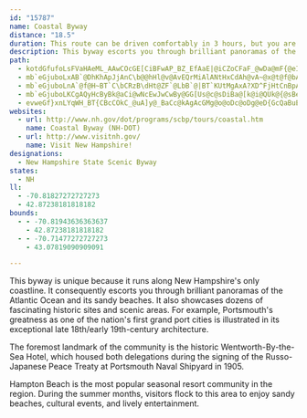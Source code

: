 ```yaml
---
id: "15787"
name: Coastal Byway
distance: "18.5"
duration: This route can be driven comfortably in 3 hours, but you are sure to want to stay longer.
description: This byway escorts you through brilliant panoramas of the Atlantic Ocean. Very popular with bicyclists and pedestrians, it also showcases dozens of fascinating historic sites and scenic areas.
path:
  - kotdGfufoLsFVaHAeML_AAwCOcGE[CiBFwAP_BZ_EfAaE|@iCZoCFaF_@wDa@mF{@eI}AcJkAqDm@}C}@sU_EyCm@wJcBwDs@e@Q
  - mb`eGjuboLxAB`@DhKhApJjAnC\b@@hHl@v@AvEQrMiAlANtHxCdAh@vA~@x@t@f@bABZLlETpEl@pEh@dD`AfFb@`A`@d@b@\lAp@hAj@l@ZhDzBjEfDfAfAbBlBf@^d@XtE|ArDfAdAXtI|AdEl@pNjAbCNpADVD\PdDpCjBnBb@ZdAbAv@x@|@jAx@xArA`B
  - mb`eGjuboLnA`@f@H~BT`C\bCRzB\dHt@ZF`@LbB`@|BT`KUtMgAxA?XD^FjHtCnBpAd@`@Xl@JXB`@ZlKNvArArIfArFn@jAb@f@fBhApAj@hB~@r@d@vAdArFpEx@z@f@n@Rv@Dn@Bj@AvB@DdAdA~BpB~@f@~Dr@jCp@tGfArIfBdAPd@JxAX|Bf@xI|ArFfAfBh@zFbA
  - mb`eGjuboLKCgAQyHcByBk@aCi@wNcEwJwCwBy@GG[Us@c@sDiBa@[k@i@QUk@{@sBeEcEmJ]i@OQWYm@c@sMcG}EoA_RaEsBk@{F{Bo@g@Ye@e@iAaFqNuAkB{GaGeCiC}@wAk@_BI}@?}@l@iDFiAU}E_@eAe@m@oAiAaAe@g@MuBu@o@q@uAoBkDwFm@o@s@a@g@SQIeB_@oBSiCe@_@QoAqA_BqCc@uA[q@[G]NiApAsCpFq@p@sAt@iARqCOaBQ{@QsAg@{AaBaA}A}@qAc@g@uEaEoA_BeBiDsAaFcB_FgB_Ec@c@c@Mw@HyD`CcCTyAUsCw@_A@s@Na@f@SbASLq@BaGmBkFwAoOuD{F_B_TgIuCkAOIkBw@eKuEaI_C_N{Ec@QsAs@w@c@}AcAeI}GyJsH_@s@_EeDyIaHiC_CQi@?YVuBn@sCjBkHxAsGn@eEBy@EUKISIwC^qBLiCI}C_@aDe@mAKyBa@eA]oCqAuDeC_B{A_CsC}CeDaAcBo@iBaB_GEi@Da@F_EEk@IQG]w@uC_@uB[kAQc@c@w@g@i@a@YmC_@sC_@o@YqAw@cA}@]c@k@Q[G{DIs@B_BH_DXwAJmADqAL{@GyA?aCIeAQeA_@wOaIqBgA_@MqBRkCJ}AQeA_@gBuAsByCc@oAMgA@gAXuAb@yADYLe@HqCf@uCLqAIw@a@uAqCuFk@eAy@y@sAy@cAc@cAm@aA}@i@o@yAyCaAgBSy@e@}B?OGe@Yg@c@k@eAs@e@EoGx@q@Ae@UmDoC}IuH}D_DiAw@uD{@mAGmB^gBp@eAh@m@R}@HmBHsAJu@P_Af@{AnAw@r@_BlBiB`Ce@bAk@tCq@rASVm@p@uDlByBdCgArBa@nAk@zB[x@]x@_@bCKt@E~ABp@Nr@Rt@rBrD@LlEhHtFrIt@pAl@xA`BnFxArHXjBBXGvA?j@@`@b@tBVdBJ|BWbDyAbGSdAF~@f@lCDt@ItAQtAOt@WZaAt@{@h@g@^{@tAKZSv@Et@Dx@h@|BHdABfAAx@O`CMt@[f@QFoAh@yIxByFtAsCf@gAMyE{@o@CaBL
  - evweGf}xnLYqWH_BT{CBcCOkC_@uA]y@_BaCc@kAgAcGMg@o@oDc@oDg@eD{GcQaBuEu@}AeHsJ}AcCwA_Dc@cBGaABuA_@sCYuAgCmIu@wB_@o@{A_BgAgCsEaNcAmDqAqAcB{A{@_AwAy@{AWwBJcBl@uAJmFPQ?c@Ek@_@EQqFgHsBaC{BbAq@x@e@nAe@pCAdB@zAPfBb@xBJbBGhBQ~@Pb@fBfCh@l@FNnDzELZ@b@B\]tBeAzCkFxKgA~BAl@R~H?^IhC]lBk@dRCnBzApJn@tGt@zGt@dH?RGz@]~AUx@c@xBCb@dAbQ@Vb@lEt@vMTbBCrBsAt@c@XMD[FkEl@y@XwAx@i@VeBf@e@\m@^}C~AyAf@gAFoATSJa@RmBhBuDvC[_@WG]A]JPHTd@F^D^@XE~@l@|Cf@zCv@fGR`AD\nDjK`AtDZrAzAg@~AKbB?n@l@tA`AfBv@d@JnCbAzAdA\ZtDmExEiEbBaAjBqAJMfFoCr@_@TQf@U~A_AXUXQdDgA|BgA`EeC~AgARMvAiAlDcE`AqAp@s@d@[r@QfBM~G[b@GZU~@sAzCaFxA}B?GdFeGnBuAvFeEf@WbAe@xAc@n@M
websites:
  - url: http://www.nh.gov/dot/programs/scbp/tours/coastal.htm
    name: Coastal Byway (NH-DOT)
  - url: http://www.visitnh.gov/
    name: Visit New Hampshire!
designations:
  - New Hampshire State Scenic Byway
states:
  - NH
ll:
  - -70.81827272727273
  - 42.87238181818182
bounds:
  - - -70.81943636363637
    - 42.87238181818182
  - - -70.71477272727273
    - 43.07819090909091

---
```


This byway is unique because it runs along New Hampshire's only coastline. It consequently escorts you through brilliant panoramas of the Atlantic Ocean and its sandy beaches. It also showcases dozens of fascinating historic sites and scenic areas. For example, Portsmouth's greatness as one of the nation's first grand port cities is illustrated in its exceptional late 18th/early 19th-century architecture.

The foremost landmark of the community is the historic Wentworth-By-the-Sea Hotel, which housed both delegations during the signing of the Russo-Japanese Peace Treaty at Portsmouth Naval Shipyard in 1905.

Hampton Beach is the most popular seasonal resort community in the region. During the summer months, visitors flock to this area to enjoy sandy beaches, cultural events, and lively entertainment.
